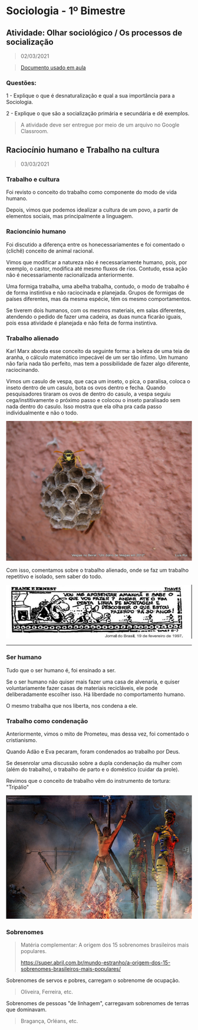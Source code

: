 # Sociologia - 1º Bimestre

## Atividade: Olhar sociológico / Os processos de socialização
> 02/03/2021

> [Documento usado em aula](./classroom.pdf)

### Questões:

1 - Explique o que é desnaturalização e qual a sua importância para a Sociologia.

2 - Explique o que são a socialização primária e secundária e dê exemplos.

> A atividade deve ser entregue por meio de um arquivo no Google Classroom.

## Raciocínio humano e Trabalho na cultura
> 03/03/2021

### Trabalho e cultura

Foi revisto o conceito do trabalho como componente do modo de vida humano.

Depois, vimos que podemos idealizar a cultura de um povo, a partir de elementos sociais, mas principalmente a linguagem.

### Racioncínio humano

Foi discutido a diferença entre os honecessariamentes e foi comentado o (clichê) conceito de animal racional.

Vimos que modificar a natureza não é necessariamente humano, pois, por exemplo, o castor, modifica até mesmo fluxos de rios. Contudo, essa ação não é necessariamente racionalizada anteriormente.

Uma formiga trabalha, uma abelha trabalha, contudo, o modo de trabalho é de forma instintiva e não raciocinada e planejada. Grupos de formigas de países diferentes, mas da mesma espécie, têm os mesmo comportamentos.

Se tiverem dois humanos, com os mesmos materiais, em salas diferentes, atendendo o pedido de fazer uma cadeira, as duas nunca ficarão iguais, pois essa atividade é planejada e não feita de forma instintiva.

### Trabalho alienado

Karl Marx aborda esse conceito da seguinte forma: a beleza de uma teia de aranha, o cálculo matemático impecável de um ser tão ínfimo. Um humano não faria nada tão perfeito, mas tem a possibilidade de fazer algo diferente, raciocinando.

Vimos um casulo de vespa, que caça um inseto, o pica, o paralisa, coloca o inseto dentro de um casulo, bota os ovos dentro e fecha. Quando pesquisadores tiraram os ovos de dentro do casulo, a vespa seguiu cega/institivamente o próximo passo e colocou o inseto paralisado sem nada dentro do casulo.
Isso mostra que ela olha pra cada passo individualmente e não o todo.

![vespa com casulo](./vespas_no_beiral.jpg)

Com isso, comentamos sobre o trabalho alienado, onde se faz um trabalho repetitivo e isolado, sem saber do todo.

![trabalho alienado](./charge_trabalho_operario.jpg)

---

### Ser humano

Tudo que o ser humano é, foi ensinado a ser.

Se o ser humano não quiser mais fazer uma casa de alvenaria, e quiser voluntariamente fazer casas de materiais recicláveis, ele pode deliberadamente escolher isso. Há liberdade no comportamento humano.

O mesmo trabalha que nos liberta, nos condena a ele.

### Trabalho como condenação

Anteriormente, vimos o mito de Prometeu, mas dessa vez, foi comentado o cristianismo.

Quando Adão e Eva pecaram, foram condenados ao trabalho por Deus.

Se desenrolar uma discussão sobre a dupla condenação da mulher com (além do trabalho), o trabalho de parto e o doméstico (cuidar da prole).

Revimos que o conceito de trabalho vêm do instrumento de tortura: "Tripálio"

![tripalio](./tripalium.jpg)

### Sobrenomes

> Matéria complementar: A origem dos 15 sobrenomes brasileiros mais populares.
>
> https://super.abril.com.br/mundo-estranho/a-origem-dos-15-sobrenomes-brasileiros-mais-populares/

Sobrenomes de servos e pobres, carregam o sobrenome de ocupação.
> Oliveira, Ferreira, etc.

Sobrenomes de pessoas "de linhagem", carregavam sobrenomes de terras que dominavam.
> Bragança, Orléans, etc.
